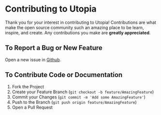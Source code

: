 # Contributing to Utopia

Thank you for your interest in contributing to Utopia! Contributions are what make the open source community such an amazing place to be learn, inspire, and create. Any contributions you make are **greatly appreciated**.

## To Report a Bug or New Feature

Open a new issue in [Github](https://github.com/ladiaria/utopia-cms/issues/new/choose).

## To Contribute Code or Documentation

1. Fork the Project
2. Create your Feature Branch (`git checkout -b feature/AmazingFeature`)
3. Commit your Changes (`git commit -m 'Add some AmazingFeature'`)
4. Push to the Branch (`git push origin feature/AmazingFeature`)
5. Open a Pull Request
